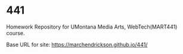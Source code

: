 # 441
Homework Repository for UMontana Media Arts, WebTech(MART441) course.

Base URL for site:
https://marchendrickson.github.io/441/
